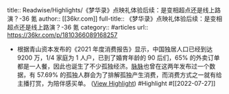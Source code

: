 title:: Readwise/Highlights/《梦华录》点映礼体验后续：是变相超点还是线上路演？-36 氪
author:: [[36kr.com]]
full-title:: 《梦华录》点映礼体验后续：是变相超点还是线上路演？-36 氪
category:: #articles
url:: https://36kr.com/p/1810366089168257

- 根据青山资本发布的《2021 年度消费报告》显示，中国独居人口已经到达 9200 万，1/4 家庭为 1 人户，已到了婚育年龄的 90 后们，65% 的外卖订单都是一人餐，因此也诞生了不少孤独经济。[脉脉](https://36kr.com/project/1679712383718153)也曾在这两年发布过一个数据，有 57.69% 的孤独人群会为了排解孤独产生消费，而消费方式之一就有给主播打赏，为陪伴感买单。 ([View Highlight](https://read.readwise.io/read/01g8yrn834s7yg09xaa47e1asr)) #Highlight #[[2022-07-27]]